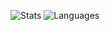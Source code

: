 
![Stats](https://github-readme-stats.vercel.app/api?username=sekwah41&show_icons=true&theme=darcula)
![Languages](https://github-readme-stats.vercel.app/api/top-langs/?username=sekwah41&layout=compact)
